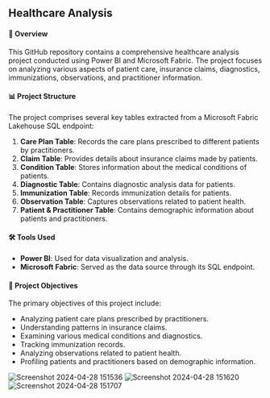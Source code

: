## Healthcare Analysis

#### 🏥 Overview
This GitHub repository contains a comprehensive healthcare analysis project conducted using Power BI and Microsoft Fabric. The project focuses on analyzing various aspects of patient care, insurance claims, diagnostics, immunizations, observations, and practitioner information.

#### 📊 Project Structure
The project comprises several key tables extracted from a Microsoft Fabric Lakehouse SQL endpoint:

1. **Care Plan Table**: Records the care plans prescribed to different patients by practitioners.
2. **Claim Table**: Provides details about insurance claims made by patients.
3. **Condition Table**: Stores information about the medical conditions of patients.
4. **Diagnostic Table**: Contains diagnostic analysis data for patients.
5. **Immunization Table**: Records immunization details for patients.
6. **Observation Table**: Captures observations related to patient health.
7. **Patient & Practitioner Table**: Contains demographic information about patients and practitioners.

#### 🛠️ Tools Used
- **Power BI**: Used for data visualization and analysis.
- **Microsoft Fabric**: Served as the data source through its SQL endpoint.

#### 🎯 Project Objectives
The primary objectives of this project include:
- Analyzing patient care plans prescribed by practitioners.
- Understanding patterns in insurance claims.
- Examining various medical conditions and diagnostics.
- Tracking immunization records.
- Analyzing observations related to patient health.
- Profiling patients and practitioners based on demographic information.

![Screenshot 2024-04-28 151536](https://github.com/mohita98/Healthcare-Analysis/assets/77202377/0841833a-8179-4518-9926-086200256545)
![Screenshot 2024-04-28 151620](https://github.com/mohita98/Healthcare-Analysis/assets/77202377/46c8d321-b9c5-4539-9f40-dcef7490db5c)
![Screenshot 2024-04-28 151707](https://github.com/mohita98/Healthcare-Analysis/assets/77202377/d3110f13-2c4e-443d-af57-ad0de25051a9)

